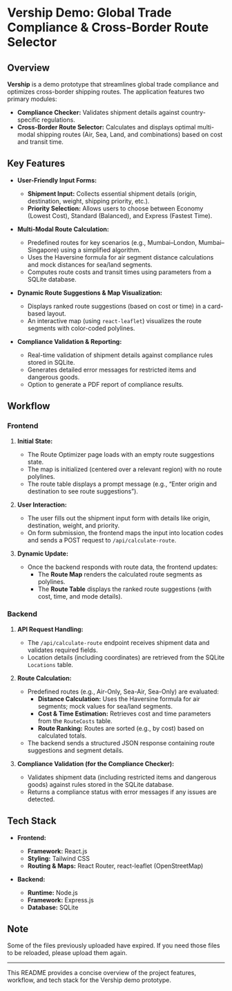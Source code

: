 # Vership Demo: Global Trade Compliance & Cross-Border Route Selector

## Overview

**Vership** is a demo prototype that streamlines global trade compliance and optimizes cross-border shipping routes. The application features two primary modules:

- **Compliance Checker:** Validates shipment details against country-specific regulations.
- **Cross-Border Route Selector:** Calculates and displays optimal multi-modal shipping routes (Air, Sea, Land, and combinations) based on cost and transit time.

## Key Features

- **User-Friendly Input Forms:**  
  - **Shipment Input:** Collects essential shipment details (origin, destination, weight, shipping priority, etc.).  
  - **Priority Selection:** Allows users to choose between Economy (Lowest Cost), Standard (Balanced), and Express (Fastest Time).

- **Multi-Modal Route Calculation:**  
  - Predefined routes for key scenarios (e.g., Mumbai–London, Mumbai–Singapore) using a simplified algorithm.
  - Uses the Haversine formula for air segment distance calculations and mock distances for sea/land segments.
  - Computes route costs and transit times using parameters from a SQLite database.

- **Dynamic Route Suggestions & Map Visualization:**  
  - Displays ranked route suggestions (based on cost or time) in a card-based layout.
  - An interactive map (using `react-leaflet`) visualizes the route segments with color-coded polylines.

- **Compliance Validation & Reporting:**  
  - Real-time validation of shipment details against compliance rules stored in SQLite.
  - Generates detailed error messages for restricted items and dangerous goods.
  - Option to generate a PDF report of compliance results.

## Workflow

### Frontend

1. **Initial State:**  
   - The Route Optimizer page loads with an empty route suggestions state.
   - The map is initialized (centered over a relevant region) with no route polylines.
   - The route table displays a prompt message (e.g., “Enter origin and destination to see route suggestions”).

2. **User Interaction:**  
   - The user fills out the shipment input form with details like origin, destination, weight, and priority.
   - On form submission, the frontend maps the input into location codes and sends a POST request to `/api/calculate-route`.

3. **Dynamic Update:**  
   - Once the backend responds with route data, the frontend updates:
     - The **Route Map** renders the calculated route segments as polylines.
     - The **Route Table** displays the ranked route suggestions (with cost, time, and mode details).

### Backend

1. **API Request Handling:**  
   - The `/api/calculate-route` endpoint receives shipment data and validates required fields.
   - Location details (including coordinates) are retrieved from the SQLite `Locations` table.

2. **Route Calculation:**  
   - Predefined routes (e.g., Air-Only, Sea-Air, Sea-Only) are evaluated:
     - **Distance Calculation:** Uses the Haversine formula for air segments; mock values for sea/land segments.
     - **Cost & Time Estimation:** Retrieves cost and time parameters from the `RouteCosts` table.
     - **Route Ranking:** Routes are sorted (e.g., by cost) based on calculated totals.
   - The backend sends a structured JSON response containing route suggestions and segment details.

3. **Compliance Validation (for the Compliance Checker):**  
   - Validates shipment data (including restricted items and dangerous goods) against rules stored in the SQLite database.
   - Returns a compliance status with error messages if any issues are detected.

## Tech Stack

- **Frontend:**  
  - **Framework:** React.js  
  - **Styling:** Tailwind CSS  
  - **Routing & Maps:** React Router, react-leaflet (OpenStreetMap)

- **Backend:**  
  - **Runtime:** Node.js  
  - **Framework:** Express.js  
  - **Database:** SQLite  

## Note

Some of the files previously uploaded have expired. If you need those files to be reloaded, please upload them again.

---

This README provides a concise overview of the project features, workflow, and tech stack for the Vership demo prototype.
